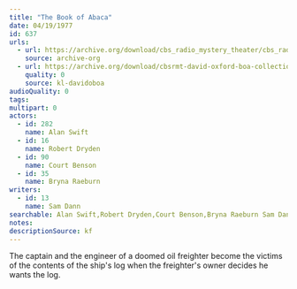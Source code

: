 ```yaml
---
title: "The Book of Abaca"
date: 04/19/1977
id: 637
urls: 
  - url: https://archive.org/download/cbs_radio_mystery_theater/cbs_radio_mystery_theater-0601-0650.zip/cbs_radio_mystery_theater-0601-0650%2Fcbsrmt_0637_the_book_of_abaca.mp3
    source: archive-org
  - url: https://archive.org/download/cbsrmt-david-oxford-boa-collection/CBSRMT-770419-0637-The-Book-of-Abaca-(128-48)_WBBM-JE-{BoA}.mp3
    quality: 0
    source: kl-davidoboa
audioQuality: 0
tags: 
multipart: 0
actors:  
  - id: 282
    name: Alan Swift  
  - id: 16
    name: Robert Dryden  
  - id: 90
    name: Court Benson  
  - id: 35
    name: Bryna Raeburn
writers:  
  - id: 13
    name: Sam Dann
searchable: Alan Swift,Robert Dryden,Court Benson,Bryna Raeburn Sam Dann
notes: 
descriptionSource: kf
---
```

The captain and the engineer of a doomed oil freighter become the victims of the contents of the ship's log when the freighter's owner decides he wants the log.